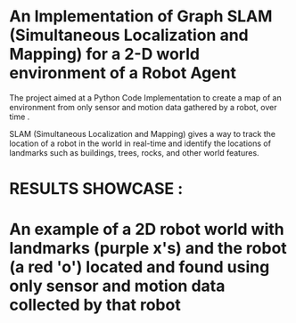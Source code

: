 # An Implementation of Graph SLAM (Simultaneous Localization and Mapping) for a 2-D world environment of a Robot Agent

The project aimed at a Python Code Implementation to create a map of an environment from only sensor and motion data gathered by a robot, over time .

SLAM (Simultaneous Localization and Mapping) gives a way to track the location of a robot in the world in real-time and identify the locations of landmarks such as buildings, trees, rocks, and other world features. 

# RESULTS SHOWCASE :

# An example of a 2D robot world with landmarks (purple x's) and the robot (a red 'o') located and found using only sensor and motion data collected by that robot 




